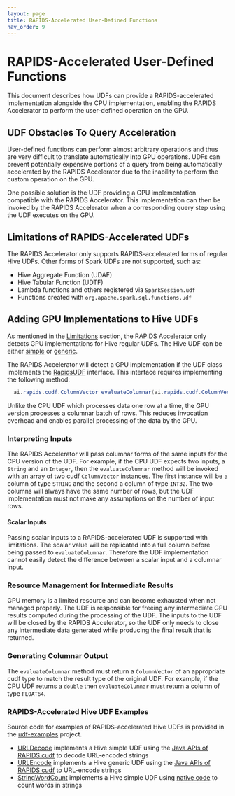 ```yaml
---
layout: page
title: RAPIDS-Accelerated User-Defined Functions
nav_order: 9
---
```

# RAPIDS-Accelerated User-Defined Functions

This document describes how UDFs can provide a RAPIDS-accelerated
implementation alongside the CPU implementation, enabling the
RAPIDS Accelerator to perform the user-defined operation on the GPU.

## UDF Obstacles To Query Acceleration

User-defined functions can perform almost arbitrary operations and thus are
very difficult to translate automatically into GPU operations. UDFs can
prevent potentially expensive portions of a query from being automatically
accelerated by the RAPIDS Accelerator due to the inability to perform the
custom operation on the GPU.

One possible solution is the UDF providing a GPU implementation compatible
with the RAPIDS Accelerator. This implementation can then be invoked by the
RAPIDS Accelerator when a corresponding query step using the UDF executes
on the GPU.

## Limitations of RAPIDS-Accelerated UDFs

The RAPIDS Accelerator only supports RAPIDS-accelerated forms of regular
Hive UDFs. Other forms of Spark UDFs are not supported, such as:
- Hive Aggregate Function (UDAF)
- Hive Tabular Function (UDTF)
- Lambda functions and others registered via `SparkSession.udf`
- Functions created with `org.apache.spark.sql.functions.udf`

## Adding GPU Implementations to Hive UDFs

As mentioned in the [Limitations](#limitations-of-rapids-accelerated-udfs)
section, the RAPIDS Accelerator only detects GPU implementations for Hive
regular UDFs. The Hive UDF can be either
[simple](https://github.com/apache/hive/blob/cb213d88304034393d68cc31a95be24f5aac62b6/ql/src/java/org/apache/hadoop/hive/ql/exec/UDF.java)
or
[generic](https://github.com/apache/hive/blob/cb213d88304034393d68cc31a95be24f5aac62b6/ql/src/java/org/apache/hadoop/hive/ql/udf/generic/GenericUDF.java).

The RAPIDS Accelerator will detect a GPU implementation if the UDF class
implements the
[RapidsUDF](../sql-plugin/src/main/java/com/nvidia/spark/RapidsUDF.java)
interface. This interface requires implementing the following method:

```java
  ai.rapids.cudf.ColumnVector evaluateColumnar(ai.rapids.cudf.ColumnVector... args);
```

Unlike the CPU UDF which processes data one row at a time, the GPU version
processes a columnar batch of rows. This reduces invocation overhead and
enables parallel processing of the data by the GPU.

### Interpreting Inputs

The RAPIDS Accelerator will pass columnar forms of the same inputs for the
CPU version of the UDF. For example, if the CPU UDF expects two inputs, a
`String` and an `Integer`, then the `evaluateColumnar` method will be invoked
with an array of two cudf `ColumnVector` instances. The first instance will
be a column of type `STRING` and the second a column of type `INT32`. The two
columns will always have the same number of rows, but the UDF implementation
must not make any assumptions on the number of input rows.

#### Scalar Inputs

Passing scalar inputs to a RAPIDS-accelerated UDF is supported with
limitations. The scalar value will be replicated into a full column before
being passed to `evaluateColumnar`. Therefore the UDF implementation cannot
easily detect the difference between a scalar input and a columnar input.

### Resource Management for Intermediate Results

GPU memory is a limited resource and can become exhausted when not managed
properly. The UDF is responsible for freeing any intermediate GPU results
computed during the processing of the UDF. The inputs to the UDF will be
closed by the RAPIDS Accelerator, so the UDF only needs to close any
intermediate data generated while producing the final result that is
returned.

### Generating Columnar Output

The `evaluateColumnar` method must return a `ColumnVector` of an appropriate
cudf type to match the result type of the original UDF. For example, if the
CPU UDF returns a `double` then `evaluateColumnar` must return a column of
type `FLOAT64`.

### RAPIDS-Accelerated Hive UDF Examples

Source code for examples of RAPIDS-accelerated Hive UDFs is provided
in the [udf-examples](../udf-examples) project.

- [URLDecode](../udf-examples/src/main/java/com/nvidia/spark/rapids/udf/URLDecode.java)
implements a Hive simple UDF using the
[Java APIs of RAPIDS cudf](https://docs.rapids.ai/api/cudf-java/stable)
to decode URL-encoded strings
- [URLEncode](../udf-examples/src/main/java/com/nvidia/spark/rapids/udf/URLEncode.java)
implements a Hive generic UDF using the
[Java APIs of RAPIDS cudf](https://docs.rapids.ai/api/cudf-java/stable)
to URL-encode strings
- [StringWordCount](../udf-examples/src/main/java/com/nvidia/spark/rapids/udf/StringWordCount.java)
implements a Hive simple UDF using
[native code](../udf-examples/src/main/cpp/src) to count words in strings
